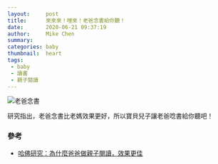```yaml
---
layout:     post
title:      來來來！哩來！老爸念書給你聽！
date:       2020-06-21 09:37:19
author:     Mike Chen
summary:    
categories: baby
thumbnail:  heart
tags:
 - baby
 - 讀書
 - 親子閱讀
---
```


![老爸念書](https://i.imgur.com/VxPIuZ7.jpg)

研究指出，老爸念書比老媽效果更好，所以寶貝兒子讓老爸唸書給你聽吧！

### 參考
* [哈佛研究：為什麼爸爸做親子閱讀，效果更佳](https://ek21.com/news/1/85371/)